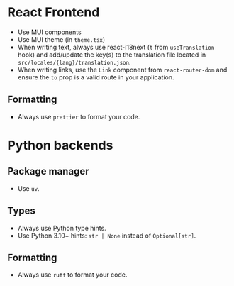 # React Frontend

- Use MUI components
- Use MUI theme (in `theme.tsx`)
- When writing text, always use react-i18next (`t` from `useTranslation` hook) and add/update the key(s) to the translation file located in `src/locales/{lang}/translation.json`.
- When writing links, use the `Link` component from `react-router-dom` and ensure the `to` prop is a valid route in your application.

## Formatting

- Always use `prettier` to format your code.

# Python backends

## Package manager

- Use `uv`.

## Types

- Always use Python type hints.
- Use Python 3.10+ hints: `str | None` instead of `Optional[str]`.

## Formatting

- Always use `ruff` to format your code.
